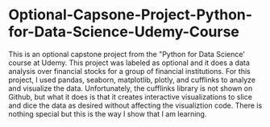 # Optional-Capsone-Project-Python-for-Data-Science-Udemy-Course
This is an optional capstone project from the "Python for Data Science' course at Udemy. This project was labeled as optional and it does a data analysis over financial stocks for a group of financial institutions. For this project, I used pandas, seaborn, matplotlib, plotly, and cufflinks to analyze and visualize the data. Unfortunately, the cufflinks library is not shown on Github, but what it does is that it creates interactive visualizations to slice and dice the data as desired without affecting the visualiztion code. There is nothing special but this is the way I show that I am learning.  
